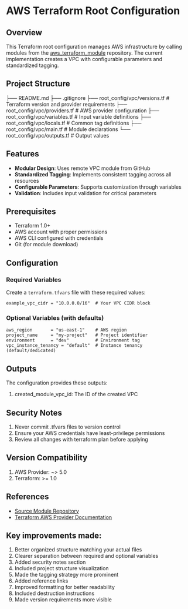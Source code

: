 # AWS Terraform Root Configuration

## Overview

This Terraform root configuration manages AWS infrastructure by calling modules from the [aws_terraform_module](https://github.com/ran130987wan/aws_terraform_module) repository. The current implementation creates a VPC with configurable parameters and standardized tagging.

## Project Structure
├── README.md
├── .gitignore
├── root_config/vpc/versions.tf # Terraform version and provider requirements
├── root_config/vpc/providers.tf # AWS provider configuration
├── root_config/vpc/variables.tf # Input variable definitions
├── root_config/vpc/locals.tf # Common tag definitions
├── root_config/vpc/main.tf # Module declarations
└── root_config/vpc/outputs.tf # Output values


## Features

- **Modular Design**: Uses remote VPC module from GitHub
- **Standardized Tagging**: Implements consistent tagging across all resources
- **Configurable Parameters**: Supports customization through variables
- **Validation**: Includes input validation for critical parameters

## Prerequisites

- Terraform 1.0+
- AWS account with proper permissions
- AWS CLI configured with credentials
- Git (for module download)

## Configuration

### Required Variables

Create a `terraform.tfvars` file with these required values:

```hcl
example_vpc_cidr = "10.0.0.0/16"  # Your VPC CIDR block
```

### Optional Variables (with defaults)
```hcl
aws_region       = "us-east-1"    # AWS region
project_name     = "my-project"   # Project identifier
environment      = "dev"          # Environment tag
vpc_instance_tenancy = "default"  # Instance tenancy (default/dedicated)
```

## Outputs
The configuration provides these outputs:
1. created_module_vpc_id: The ID of the created VPC

## Security Notes
1. Never commit .tfvars files to version control
2. Ensure your AWS credentials have least-privilege permissions
3. Review all changes with terraform plan before applying

## Version Compatibility
1. AWS Provider: ~> 5.0
2. Terraform: >= 1.0

## References
- [Source Module Repository](https://github.com/ran130987wan/aws_terraform_module)
- [Terraform AWS Provider Documentation](https://registry.terraform.io/providers/hashicorp/aws/latest/docs)

## Key improvements made:
1. Better organized structure matching your actual files
2. Clearer separation between required and optional variables
3. Added security notes section
4. Included project structure visualization
5. Made the tagging strategy more prominent
6. Added reference links
7. Improved formatting for better readability
8. Included destruction instructions
9. Made version requirements more visible
